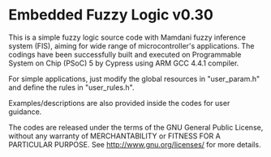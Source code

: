 Embedded Fuzzy Logic v0.30
==========================

This is a simple fuzzy logic source code with Mamdani fuzzy inference
system (FIS), aiming for wide range of microcontroller's applications.
The codings have been successfully built and executed on Programmable 
System on Chip (PSoC) 5 by Cypress using ARM GCC 4.4.1 compiler. 

For simple applications, just modify the global resources in 
"user_param.h" and define the rules in "user_rules.h". 

Examples/descriptions are also provided inside the codes for user
guidance.

The codes are released under the terms of the GNU General Public 
License, without any warranty of MERCHANTABILITY or FITNESS FOR A 
PARTICULAR PURPOSE. See <http://www.gnu.org/licenses/> for more 
details.